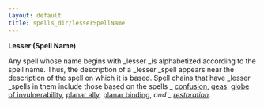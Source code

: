 ```yaml
---
layout: default
title: spells_dir/lesserSpellName
---
```

 **Lesser (Spell Name)**

Any spell whose name begins with _lesser _is alphabetized according to the spell name. Thus, the description of a _lesser _spell appears near the description of the spell on which it is based. Spell chains that have _lesser _spells in them include those based on the spells _ [confusion](../confusion#_confusion), [geas](../geasQuest#_geas-quest), [globe of invulnerability](../globeOfInvulnerability#_globe-of-invulnerability), [planar ally](../planarAlly#_planar-ally), [planar binding](../planarBinding#_planar-binding), _and _ [restoration](../restoration#_restoration)._

